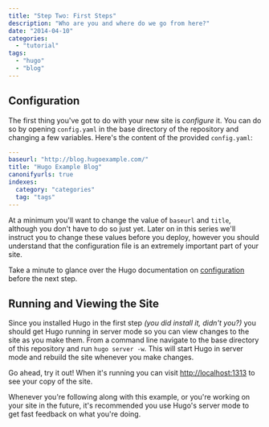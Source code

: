 ```yaml
---
title: "Step Two: First Steps"
description: "Who are you and where do we go from here?"
date: "2014-04-10"
categories:
  - "tutorial"
tags:
  - "hugo"
  - "blog"
---
```


[hugo conf]: http://hugo.spf13.com/overview/configuration

Configuration
-------------

The first thing you've got to do with your new site is *configure* it. You can
do so by opening `config.yaml` in the base directory of the repository and
changing a few variables. Here's the content of the provided `config.yaml`:

```yaml
---
baseurl: "http://blog.hugoexample.com/"
title: "Hugo Example Blog"
canonifyurls: true
indexes:
  category: "categories"
  tag: "tags"
---
```

At a minimum you'll want to change the value of `baseurl` and `title`, although
you don't have to do so just yet. Later on in this series we'll instruct you to
change these values before you deploy, however you should understand that the
configuration file is an extremely important part of your site.

Take a minute to glance over the Hugo documentation on
[configuration][hugo conf] before the next step.

Running and Viewing the Site
----------------------------

Since you installed Hugo in the first step *(you did install it, didn't you?)*
you should get Hugo running in server mode so you can view changes to the
site as you make them. From a command line navigate to the base directory of
this repository and run `hugo server -w`. This will start Hugo in server mode
and rebuild the site whenever you make changes.

Go ahead, try it out! When it's running you can visit [http://localhost:1313]()
to see your copy of the site.

Whenever you're following along with this example, or you're working on your
site in the future, it's recommended you use Hugo's server mode to get fast
feedback on what you're doing.
